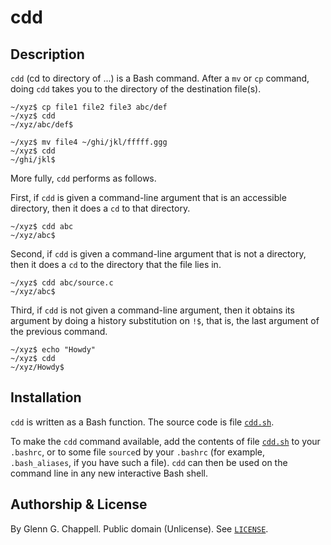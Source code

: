 # cdd

## Description

`cdd` (cd to directory of ...) is a Bash command.
After a `mv` or `cp` command, doing `cdd` takes you to the directory of
the destination file(s).

    ~/xyz$ cp file1 file2 file3 abc/def
    ~/xyz$ cdd
    ~/xyz/abc/def$

    ~/xyz$ mv file4 ~/ghi/jkl/fffff.ggg
    ~/xyz$ cdd
    ~/ghi/jkl$

More fully, `cdd` performs as follows.

First, if `cdd` is given a command-line argument that is an accessible
directory, then it does a `cd` to that directory.

    ~/xyz$ cdd abc
    ~/xyz/abc$

Second, if `cdd` is given a command-line argument that is not a
directory, then it does a `cd` to the directory that the file lies in.

    ~/xyz$ cdd abc/source.c
    ~/xyz/abc$

Third, if `cdd` is not given a command-line argument, then it obtains
its argument by doing a history substitution on `!$`, that is, the last
argument of the previous command.

    ~/xyz$ echo "Howdy"
    ~/xyz$ cdd
    ~/xyz/Howdy$

## Installation

`cdd` is written as a Bash function. The source code is file
[`cdd.sh`](cdd.sh).

To make the `cdd` command available, add the contents of file
[`cdd.sh`](cdd.sh) to your `.bashrc`, or to some file `source`d by
your `.bashrc` (for example, `.bash_aliases`, if you have such a file).
`cdd` can then be used on the command line in any new interactive Bash
shell.

## Authorship & License

By Glenn G. Chappell.
Public domain (Unlicense).
See [`LICENSE`](LICENSE).

